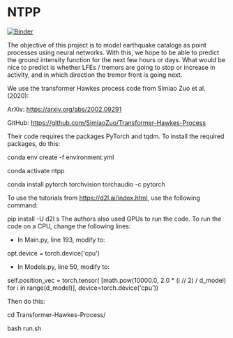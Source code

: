 # NTPP

[![Binder](https://mybinder.org/badge_logo.svg)](https://mybinder.org/v2/gh/ArianeDucellier/NTPP.git/HEAD?labpath=https%3A%2F%2Fgithub.com%2FArianeDucellier%2FNTPP%2Fblob%2Fmain%2Fnotebooks%2Fshchur_phuket.ipynb)

The objective of this project is to model earthquake catalogs as point processes using neural networks. With this, we hope to be able to predict the ground intensity function for the next few hours or days. What would be nice to predict is whether LFEs / tremors are going to stop or increase in activity, and in which direction the tremor front is going next.

We use the transformer Hawkes process code from Simiao Zuo et al. (2020):

ArXiv: https://arxiv.org/abs/2002.09291

GitHub: https://github.com/SimiaoZuo/Transformer-Hawkes-Process

Their code requires the packages PyTorch and tqdm. To install the required packages, do this:

conda env create -f environment.yml

conda activate ntpp

conda install pytorch torchvision torchaudio -c pytorch

To use the tutorials from https://d2l.ai/index.html, use the following command:

pip install -U d2l
s
The authors also used GPUs to run the code. To run the code on a CPU, change the following lines:

- In Main.py, line 193, modify to:

opt.device = torch.device('cpu')

- In Models.py, line 50, modify to:

self.position_vec = torch.tensor(
    [math.pow(10000.0, 2.0 * (i // 2) / d_model) for i in range(d_model)],
    device=torch.device('cpu'))

Then do this:

cd Transformer-Hawkes-Process/

bash run.sh
